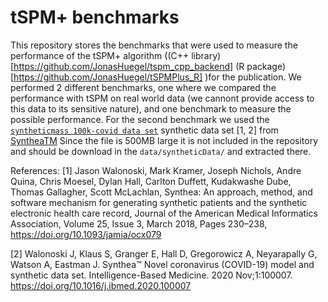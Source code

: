 # tSPM+ benchmarks 
This repository stores the benchmarks that were used to measure the performance of the tSPM+ algorithm ((C++ library) [https://github.com/JonasHuegel/tspm_cpp_backend] (R package)[https://github.com/JonasHuegel/tSPMPlus_R] )for the publication.
We performed 2 different benchmarks, one where we compared the performance with tSPM on real world data (we cannont provide access to this data to its sensitive nature), and one benchmark to measure the possible performance.
For the second benchmark we used the [`syntheticmass 100k-covid data set`](https://synthea.mitre.org/downloads) synthetic data set [1, 2] from [SyntheaTM](https://synthetichealth.github.io/synthea/)
Since the file is 500MB large it is not included in the repository and should be download in the `data/syntheticData/` and extracted there.


References:
[1] Jason Walonoski, Mark Kramer, Joseph Nichols, Andre Quina, Chris Moesel, Dylan Hall, Carlton Duffett, Kudakwashe Dube, Thomas Gallagher, Scott McLachlan, Synthea: An approach, method, and software mechanism for generating synthetic patients and the synthetic electronic health care record, Journal of the American Medical Informatics Association, Volume 25, Issue 3, March 2018, Pages 230–238, https://doi.org/10.1093/jamia/ocx079

[2] Walonoski J, Klaus S, Granger E, Hall D, Gregorowicz A, Neyarapally G, Watson A, Eastman J. Synthea™ Novel coronavirus (COVID-19) model and synthetic data set. Intelligence-Based Medicine. 2020 Nov;1:100007. https://doi.org/10.1016/j.ibmed.2020.100007 